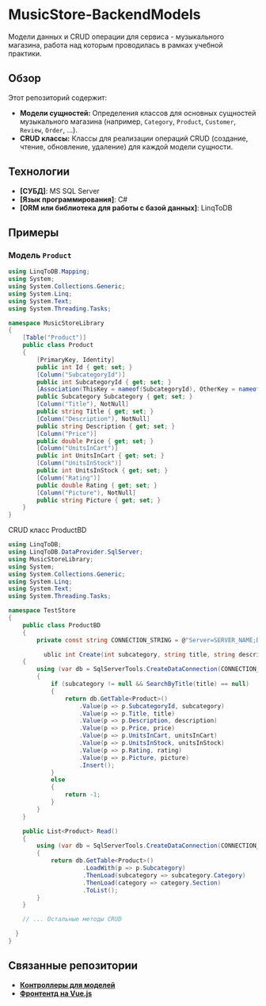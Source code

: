 # MusicStore-BackendModels

Модели данных и CRUD операции для сервиса - музыкального магазина, работа над которым проводилась в рамках учебной практики.

## Обзор

Этот репозиторий содержит:

* **Модели сущностей:** Определения классов для основных сущностей музыкального магазина (например, `Category`, `Product`, `Customer`, `Review`, `Order`, ...).
* **CRUD классы:**  Классы для реализации операций CRUD (создание, чтение, обновление, удаление) для каждой модели сущности.

##  Технологии

* **[СУБД]**:  MS SQL Server
* **[Язык программирования]**:  C#
* **[ORM или библиотека для работы с базой данных]**:  LinqToDB

##  Примеры

###  Модель  `Product`
```csharp
using LinqToDB.Mapping;
using System;
using System.Collections.Generic;
using System.Linq;
using System.Text;
using System.Threading.Tasks;

namespace MusicStoreLibrary
{
    [Table("Product")]
    public class Product
    {
        [PrimaryKey, Identity]
        public int Id { get; set; }
        [Column("SubcategoryId")]
        public int SubcategoryId { get; set; }        
        [Association(ThisKey = nameof(SubcategoryId), OtherKey = nameof(Subcategory.Id))]
        public Subcategory Subcategory { get; set; }
        [Column("Title"), NotNull]
        public string Title { get; set; }
        [Column("Description"), NotNull]
        public string Description { get; set; }
        [Column("Price")]
        public double Price { get; set; }
        [Column("UnitsInCart")]
        public int UnitsInCart { get; set; }
        [Column("UnitsInStock")]
        public int UnitsInStock { get; set; }
        [Column("Rating")]
        public double Rating { get; set; }
        [Column("Picture"), NotNull]
        public string Picture { get; set; }
    }
}
```


CRUD класс ProductBD
```csharp      
using LinqToDB;
using LinqToDB.DataProvider.SqlServer;
using MusicStoreLibrary;
using System;
using System.Collections.Generic;
using System.Linq;
using System.Text;
using System.Threading.Tasks;

namespace TestStore
{
    public class ProductBD
    {
        private const string CONNECTION_STRING = @"Server=SERVER_NAME;DataBase=DATABASE_NAME;Trusted_Connection=True;";

          ublic int Create(int subcategory, string title, string description, double price, int unitsInCart, int unitsInStock, double rating, string picture)
    {
        using (var db = SqlServerTools.CreateDataConnection(CONNECTION_STRING))
        {                
            if (subcategory != null && SearchByTitle(title) == null)
            {
                return db.GetTable<Product>()
                    .Value(p => p.SubcategoryId, subcategory)
                    .Value(p => p.Title, title)
                    .Value(p => p.Description, description)
                    .Value(p => p.Price, price)
                    .Value(p => p.UnitsInCart, unitsInCart)
                    .Value(p => p.UnitsInStock, unitsInStock)
                    .Value(p => p.Rating, rating)
                    .Value(p => p.Picture, picture)
                    .Insert();
            }
            else
            {
                return -1;
            }
        }
    }

    public List<Product> Read()
    {
        using (var db = SqlServerTools.CreateDataConnection(CONNECTION_STRING))
        {
            return db.GetTable<Product>()
                     .LoadWith(p => p.Subcategory)
                     .ThenLoad(subcategory => subcategory.Category)
                     .ThenLoad(category => category.Section)
                     .ToList();
        }
    }

    // ... Остальные методы CRUD 

  }
}
```
##  Связанные репозитории

*  **[Контроллеры для моделей](https://github.com/Denikaso/MusicStoreAPI)**
*  **[Фронтентд на Vue.js](https://github.com/Denikaso/music-store)**
